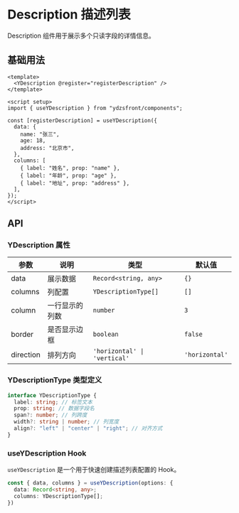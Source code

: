 # Description 描述列表

Description 组件用于展示多个只读字段的详情信息。

## 基础用法

```vue
<template>
  <YDescription @register="registerDescription" />
</template>

<script setup>
import { useYDescription } from "ydzsfront/components";

const [registerDescription] = useYDescription({
  data: {
    name: "张三",
    age: 18,
    address: "北京市",
  },
  columns: [
    { label: "姓名", prop: "name" },
    { label: "年龄", prop: "age" },
    { label: "地址", prop: "address" },
  ],
});
</script>
```

## API

### YDescription 属性

| 参数      | 说明           | 类型                         | 默认值         |
| --------- | -------------- | ---------------------------- | -------------- |
| data      | 展示数据       | `Record<string, any>`        | `{}`           |
| columns   | 列配置         | `YDescriptionType[]`         | `[]`           |
| column    | 一行显示的列数 | `number`                     | `3`            |
| border    | 是否显示边框   | `boolean`                    | `false`        |
| direction | 排列方向       | `'horizontal' \| 'vertical'` | `'horizontal'` |

### YDescriptionType 类型定义

```ts
interface YDescriptionType {
  label: string; // 标签文本
  prop: string; // 数据字段名
  span?: number; // 列跨度
  width?: string | number; // 列宽度
  align?: "left" | "center" | "right"; // 对齐方式
}
```

### useYDescription Hook

`useYDescription` 是一个用于快速创建描述列表配置的 Hook。

```ts
const { data, columns } = useYDescription(options: {
  data: Record<string, any>;
  columns: YDescriptionType[];
})
```
